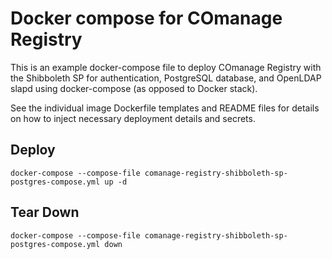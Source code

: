 <!--
COmanage Registry Docker documentation

Portions licensed to the University Corporation for Advanced Internet
Development, Inc. ("UCAID") under one or more contributor license agreements.
See the NOTICE file distributed with this work for additional information
regarding copyright ownership.

UCAID licenses this file to you under the Apache License, Version 2.0
(the "License"); you may not use this file except in compliance with the
License. You may obtain a copy of the License at:

http://www.apache.org/licenses/LICENSE-2.0

Unless required by applicable law or agreed to in writing, software
distributed under the License is distributed on an "AS IS" BASIS,
WITHOUT WARRANTIES OR CONDITIONS OF ANY KIND, either express or implied.
See the License for the specific language governing permissions and
limitations under the License.
-->

# Docker compose for COmanage Registry 

This is an example docker-compose file to deploy COmanage
Registry with the Shibboleth SP
for authentication, PostgreSQL database, and OpenLDAP
slapd using docker-compose (as opposed to Docker stack).

See the individual image Dockerfile templates and README
files for details on how to inject 
necessary deployment details and secrets.

## Deploy

```
docker-compose --compose-file comanage-registry-shibboleth-sp-postgres-compose.yml up -d
```

## Tear Down

```
docker-compose --compose-file comanage-registry-shibboleth-sp-postgres-compose.yml down
```
